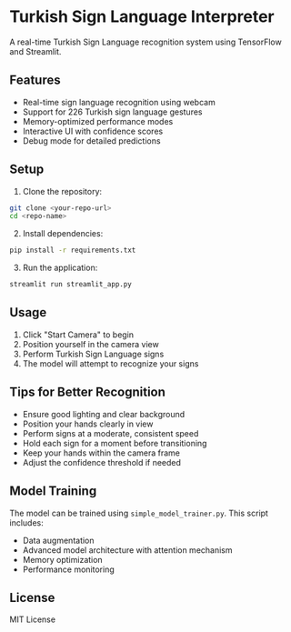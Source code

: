 # Turkish Sign Language Interpreter

A real-time Turkish Sign Language recognition system using TensorFlow and Streamlit.

## Features

- Real-time sign language recognition using webcam
- Support for 226 Turkish sign language gestures
- Memory-optimized performance modes
- Interactive UI with confidence scores
- Debug mode for detailed predictions

## Setup

1. Clone the repository:
```bash
git clone <your-repo-url>
cd <repo-name>
```

2. Install dependencies:
```bash
pip install -r requirements.txt
```

3. Run the application:
```bash
streamlit run streamlit_app.py
```

## Usage

1. Click "Start Camera" to begin
2. Position yourself in the camera view
3. Perform Turkish Sign Language signs
4. The model will attempt to recognize your signs

## Tips for Better Recognition

- Ensure good lighting and clear background
- Position your hands clearly in view
- Perform signs at a moderate, consistent speed
- Hold each sign for a moment before transitioning
- Keep your hands within the camera frame
- Adjust the confidence threshold if needed

## Model Training

The model can be trained using `simple_model_trainer.py`. This script includes:
- Data augmentation
- Advanced model architecture with attention mechanism
- Memory optimization
- Performance monitoring

## License

MIT License 